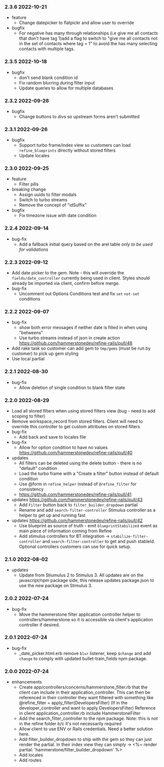 ### 2.3.6 2022-10-21
  * feature
    * Change datepicker to flatpickr and allow user to override 
  * bugfix
    * For negative has many through relationships (i.e give me all contacts that don't have tag 1)add a flag to switch to "give me all contacts not in the set of contacts where tag = 1" to avoid the has many selecting contacts with multiple tags. 

### 2.3.5 2022-10-18
  * bugfix
    * don't send blank condition id
    * Fix random blurring during filter input 
    * Update queries to allow for multiple databases 

### 2.3.2 2022-09-26
  * bugfix
    * Change buttons to divs so upstream forms aren't submitted

### 2.3.1 2022-09-26
  * bugfix
    * Support turbo frame/index view so customers can load `refine_blueprints` directly without stored filters 
    * Update locales
### 2.3.0 2022-09-25
  * feature
    * Filter pills
  * breaking change
    * Assign uuids to filter modals
    * Switch to turbo streams
    * Remove the concept of "idSuffix"
  * bugfix 
    * Fix timezone issue with date condition

### 2.2.4 2022-09-14
  * bug-fix 
    * Add a fallback initial query based on the arel table _only to be used for validations_ 

### 2.2.3 2022-09-12
  * Add date picker to the gem. Note - this will override the `fields/date_controller` currently being used in client. Styles should already be imported via client, confirm before merge. 
  * bug-fix
    * Uncomment out Options Conditions test and fix `set` `not-set` conditions 

### 2.2.2 2022-09-07
  * bug-fix 
    * show both error messages if neither date is filled in when using "betweens"
    * Use turbo streams instead of json in create action https://github.com/hammerstonedev/refine-rails/pull/48
  * Add rake task so customer can add gem to `tmp/gems` (must be run by customer) to pick up gem styling
  * Use local partial

### 2.2.1 2022-08-30
  * bug-fix
    * Allow deletion of single condition to blank filter state

### 2.2.0 2022-08-29
  * Load all stored filters when using stored filters view (bug - need to add scoping to filter)
  * Remove workspace_record from stored filters. Client will need to override this controller to get custom attributes on stored filters 
  * bug-fix
    * Add back and save to locales file
  * bug-fix 
    * Allow for option condition to have no values https://github.com/hammerstonedev/refine-rails/pull/40
  * updates
    * All filters can be deleted using the delete button - there is no "default" condition
    * Load the turbo frame with a "Create a filter" button instead of default condition
    * Use @form in `refine_helper` instead of `@refine_filter` for consistency 
    * https://github.com/hammerstonedev/refine-rails/pull/41
  * updates https://github.com/hammerstonedev/refine-rails/pull/43
    * Add `Filter` button back to `filter_builder_dropdown` partial 
    * Rename and add `search-filter-controller` Stimulus controller as a helper to get up and running fast
  * updates https://github.com/hammerstonedev/refine-rails/pull/42
    * Use blueprint as source of truth - emit `blueprintStabilized` event as main piece of information coming from Refine
    * Add stimulus controllers for BT integration -> `stabilize-filter-controller` and `search-filter-controller` to get and push stableId. Optional controllers customers can use for quick setup. 

### 2.1.0 2022-08-02
  * updates
    * Update from Stiumulus 2 to Stimulus 3. All updates are on the javascript/npm package side, this release updates package.json to use the new package on Stimulus 3.

### 2.0.2 2022-07-24
  * bug-fix
    * Move the hammerstone filter application controller helper to controllers/hammerstone so it is accessible via client's application controller if desired.

### 2.0.1 2022-07-24
  * bug-fix
    * _date_picker.html.erb remove `blur` listener, keep `$change` and add `change` to comply with updated bullet-train_fields npm package.

### 2.0.0 2022-07-24
  * enhancements
    * Create app/controllers/concerns/hammerstone_filter.rb that the client can include in their application_controller. This can then be referenced in their controller they want filtered with something like @refine_filter = apply_filter(DevelopersFilter) (If in the developer_controller and want to apply DevelopersFilter)
    Reference in client application_controller.rb include HammerstoneFilter
    * Add the search_filter_controller to the npm package. Note: this is not in the refine folder b/c it's not necessarily required
    * Allow client to use ENV or Rails credentials. Need a better solution here.
    * Add filter_builder_dropdown to ship with the gem so they can just render the partial. In their index view they can simply -> <%= render partial: 'hammerstone/filter_builder_dropdown' %>
    * Add locales
    * Add routes